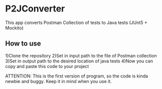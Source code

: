 # P2JConverter
This app converts Postman Collection of tests to Java tests (JUnt5 + Mockito)

## How to use

1)Clone the repository
2)Set in input path to the file of Postman collection
3)Set in output path to the desired location of java tests
4)Now you can copy and paste this code to your project

ATTENTION: This is the first version of program, so the code is kinda newbie and 
buggy. Keep it in mind when you use it.
